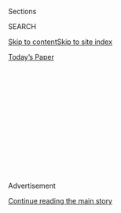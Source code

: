 <div id="app">

<div>

<div>

<div>

<div class="NYTAppHideMasthead css-1q2w90k e1suatyy0">

<div class="section css-ui9rw0 e1suatyy2">

<div class="css-eph4ug er09x8g0">

<div class="css-6n7j50">

</div>

<span class="css-1dv1kvn">Sections</span>

<div class="css-10488qs">

<span class="css-1dv1kvn">SEARCH</span>

</div>

[Skip to content](#site-content)[Skip to site
index](#site-index)

</div>

<div class="css-10698na e1huz5gh0">

</div>

</div>

<div id="masthead-bar-one" class="section hasLinks css-15hmgas e1csuq9d3">

<div class="css-uqyvli e1csuq9d0">

</div>

<div class="css-1uqjmks e1csuq9d1">

</div>

<div class="css-9e9ivx">

[](https://myaccount.nytimes3xbfgragh.onion/auth/login?response_type=cookie&client_id=vi)

</div>

<div class="css-1bvtpon e1csuq9d2">

[Today’s
Paper](https://www.nytimes3xbfgragh.onion/section/todayspaper)

</div>

</div>

</div>

</div>

<div data-aria-hidden="false">

<div id="site-content" data-role="main">

<div>

<div class="css-1aor85t" style="opacity:0.000000001;z-index:-1;visibility:hidden">

<div class="css-1hqnpie">

<div class="css-epjblv">

<span class="css-100wwgy">This Pioneering Artist Is on the Brink of Her
First Big Retrospective, at
98</span>

</div>

<div class="css-k008qs">

<div class="css-o5pzib">

<span class="css-18z7m18"></span>

<div>

</div>

</div>

<span class="css-1n6z4y">https://nyti.ms/2SbKDb4</span>

<div class="css-1705lsu">

<div class="css-4xjgmj">

<div class="css-4skfbu" data-role="toolbar" data-aria-label="Social Media Share buttons, Save button, and Comments Panel with current comment count" data-testid="share-tools">

  - 
  - 
  - 
  - 
    
    <div class="css-6n7j50">
    
    </div>

  - 

</div>

</div>

</div>

</div>

</div>

</div>

<div class="css-13pd83m">

</div>

<div id="top-wrapper" class="css-1sy8kpn">

<div id="top-slug" class="css-l9onyx">

Advertisement

</div>

[Continue reading the main
story](#after-top)

<div class="ad top-wrapper" style="text-align:center;height:100%;display:block;min-height:250px">

<div id="top" class="place-ad" data-position="top" data-size-key="top">

</div>

</div>

<div id="after-top">

</div>

</div>

<div>

<div id="sponsor-wrapper" class="css-1hyfx7x">

<div id="sponsor-slug" class="css-19vbshk">

Supported by

</div>

[Continue reading the main
story](#after-sponsor)

<div id="sponsor" class="ad sponsor-wrapper" style="text-align:center;height:100%;display:block">

</div>

<div id="after-sponsor">

</div>

</div>

<div class="css-186x18t">

</div>

<div class="css-1vkm6nb ehdk2mb0">

# This Pioneering Artist Is on the Brink of Her First Big Retrospective, at 98

</div>

A string of solo exhibitions will shine new light on the work of the
Venezuelan-born artist Luchita Hurtado.

<div class="css-79elbk" data-testid="photoviewer-wrapper">

<div class="css-z3e15g" data-testid="photoviewer-wrapper-hidden">

</div>

<div class="css-1a48zt4 ehw59r15" data-testid="photoviewer-children">

![<span class="css-1l9o2ey e13ogyst0" data-aria-hidden="true">“The older
I get, the more I want to tell you how old I am,” the 98-year-old artist
Luchita Hurtado says, gesturing toward the paintings in her Los Angeles
studio. “I’m showing off. Sometimes I feel that I’m really overdoing
it.”</span><span class="css-1nlbvxy e1z0qqy90" itemprop="copyrightHolder"><span class="css-1ly73wi e1tej78p0">Credit...</span><span><span>Laure
Joliet</span></span></span>](https://static01.graylady3jvrrxbe.onion/images/2019/01/29/t-magazine/29tmag-luchita-slide-EJNV/29tmag-luchita-slide-EJNV-articleLarge.jpg?quality=75&auto=webp&disable=upscale)

</div>

</div>

<div class="css-18e8msd">

<div class="css-vp77d3 epjyd6m0">

<div class="css-1baulvz">

By [<span class="css-1baulvz last-byline" itemprop="name">Anna
Furman</span>](https://www.nytimes3xbfgragh.onion/by/anna-furman)

</div>

</div>

  - Jan. 29,
    2019

  - 
    
    <div class="css-4xjgmj">
    
    <div class="css-d8bdto" data-role="toolbar" data-aria-label="Social Media Share buttons, Save button, and Comments Panel with current comment count" data-testid="share-tools">
    
      - 
      - 
      - 
      - 
        
        <div class="css-6n7j50">
        
        </div>
    
      - 
    
    </div>
    
    </div>

</div>

</div>

<div class="section meteredContent css-1r7ky0e" name="articleBody" itemprop="articleBody">

<div class="css-1fanzo5 StoryBodyCompanionColumn">

<div class="css-53u6y8">

On a cloudless afternoon in October, I meet the artist Luchita Hurtado,
98, in her Santa Monica home studio — a sand-colored three-story
building a 20-minute walk from the Pacific Ocean. Inside, her riotously
colorful paintings — in which genderless figures transform into trees —
animate the walls of her compact 145-square-foot studio, interspersed
with dried leaves and a framed rare butterfly. **** She offers me a bowl
of wrinkled red jujubes, then settles into a padded **** arm chair in
the middle of her tchotchke-filled **** living room and regales me with
stories. She recounts **** searching for Olmec colossal heads from a
two-seater plane above San Lorenzo Tenochtitlán; camping at the Lascaux
Cave in southern France before the site closed permanently to the public
in 1963; posing for Man Ray, and forging friendships with Frida Kahlo,
Isamu Noguchi and Leonora Carrington.

Last summer, Hurtado’s lush paintings, rich with cosmic motifs and
geometric abstractions, captivated visitors of the Hammer Museum’s
“[Made in
L.A. 2018](https://hammer.ucla.edu/exhibitions/2018/made-in-la-2018/)”
show. Exhibited sporadically over the course of her life, and almost
exclusively in group shows, Hurtado has recently experienced a rise to
fame that has been thrilling to witness — albeit maddening in its
lateness. Later this month, [Hauser &
Wirth](https://www.hauserwirth.com/hauser-wirth-exhibitions/23119-luchita-hurtado-dark-years)
will dedicate three floors of its gallery on New York’s Upper East Side
to her **** charged figurative drawings from the ’40s and ’50s; in May,
the [Serpentine Sackler Gallery](https://www.serpentinegalleries.org/)
in London will mount a **** solo exhibition that spans seven decades of
her work; and in 2020, the year she turns 100, Hurtado’s first
international retrospective will debut at the [Museo
Tamayo](http://museotamayo.org/) in Mexico City and then travel to a
series of art institutions in the United
States.

</div>

</div>

<div>

</div>

<div class="sizeLarge layoutHorizontal css-rezhvw ejvbdkh1">

[](https://www.nytimes3xbfgragh.onion/slideshow/2019/01/29/t-magazine/in-the-studio-with-luchita-hurtado.html)

<div class="css-5nx6oe">

## In the Studio With Luchita Hurtado

<div class="css-1xhl2m">

6 Photos

View Slide Show
<span class="css-t4350i">›</span>

</div>

</div>

<div class="css-79elbk">

<div class="css-hyytny">

</div>

![](https://static01.graylady3jvrrxbe.onion/images/2019/01/29/t-magazine/29tmag-luchita-slide-WZHT/29tmag-luchita-slide-WZHT-articleLarge.jpg?quality=75&auto=webp&disable=upscale)

</div>

<div class="css-17ai7jg e15qwgfe0">

<span class="css-1l9o2ey e13ogyst0">Laure Joliet</span>

</div>

</div>

<div class="css-1fanzo5 StoryBodyCompanionColumn">

<div class="css-53u6y8">

*\[*[*Sign up
here*](https://www.nytimes3xbfgragh.onion/newsletters/t-list?module=inline)
*for the T List newsletter, a weekly roundup of what T Magazine editors
are noticing and coveting now.\]*

</div>

</div>

<div class="css-1fanzo5 StoryBodyCompanionColumn">

<div class="css-53u6y8">

In her **** expansive oil paintings, ink-based drawings, fabric collages
and patterned garments, Hurtado explores what she sees as the
interconnectedness of all beings. Her paintings from the ’70s — sinuous
bodies that morph into mountains, bare nipples that juxtapose spiky
leaves, bulbous fruits that echo curving belly shapes — represent women
as sacred beings, powerful subjects of their own lives. Hurtado also
incorporated womb imagery into her work before the feminist art movement
made popular the same subject matter in the late ’70s.

Born in the seaside town of Maiquetía, Venezuela, in 1920, Hurtado
migrated to New York at age 8. At the then-all-girls high school
Washington Irving, she studied fine art and developed a keen interest in
anti-fascist political movements. After graduating, she volunteered at
the Spanish-language newspaper La Prensa and met her first husband, a
Chilean journalist twice her age. When he abandoned her and their infant
son, she supported herself by creating imaginative installations for
Lord & Taylor and fashion illustrations for Vogue — at night, she
created totemic figure drawings with watercolor and crayon*.* **** (In
1946, at age 26, she met and married the Austrian-Mexican painter
Wolfgang Paalen, moving with her two sons to join him in Mexico City.)

“Luchita has always had this very fluid identity, which makes her art so
21st century,” says the curator Hans Ulrich Obrist, who is organizing
her retrospective in London. “We have to contextualize her clearly with
the historic avant-garde, because she is a contemporary of Frida Kahlo,
she knew Diego Rivera and was married to Wolfgang Paalen, a key figure
of surrealism — and she is a key figure of spiritual surrealism, with a
connection to pre-Columbian art, but we cannot lock her in that.”
Hurtado’s work blurs the lines between micro- and macroscopic worlds;
she was at the forefront of not just spiritual surrealism, but also the
environmental and feminist art movements. As Obrist puts it, “she
navigated a century of different contexts and played an important role
in all of those.”

</div>

</div>

<div class="css-79elbk" data-testid="photoviewer-wrapper">

<div class="css-z3e15g" data-testid="photoviewer-wrapper-hidden">

</div>

<div class="css-1a48zt4 ehw59r15" data-testid="photoviewer-children">

![<span class="css-1l9o2ey e13ogyst0" data-aria-hidden="true">“Life
changes you,” says Hurtado, shown here in a photograph taken by her son
Matt Mullican in 1973. “I’ve been many persons, but each day, I’m
completely different.” During this period, Hurtado and her husband Lee
Mullican used the Barker Hangar at the Santa Monica airport as their
studio. The following year, the Woman’s Building in Los Angeles hosted
her first solo exhibition, including paintings that melded English and
Spanish
words.</span><span class="css-1nlbvxy e1z0qqy90" itemprop="copyrightHolder"><span class="css-1ly73wi e1tej78p0">Credit...</span><span>Matt
Mullican</span></span>](https://static01.graylady3jvrrxbe.onion/images/2019/01/29/t-magazine/29tmag-luchita-slide-PNHJ/29tmag-luchita-slide-PNHJ-articleLarge.jpg?quality=75&auto=webp&disable=upscale)

</div>

</div>

<div class="css-1fanzo5 StoryBodyCompanionColumn">

<div class="css-53u6y8">

Hurtado possesses the grace of someone who has not spent her **** life
promoting her art, but quietly and diligently producing it — at her
kitchen table, in backyards and closets and, at one point, in a
stand-alone studio in the Santa Monica Canyon (by 1951, she had
relocated to Los Angeles). “I never stopped drawing, looking, living,”
she tells me. “It’s all the same thing, all solving your own life.” Yet
in the ’70s — when she was producing pioneering **** fabric collages
punctuated with words including “you” and “womb” — she wrote to Noguchi
to request professional favors for her third husband, the artist Lee
Mullican, but rarely, if ever, did she tell him about her own practice.
When asked why she didn’t openly share her paintings with artist
friends, she says, “I always felt shy of it. I didn’t feel comfortable
with people looking at my work.” She adds, too, that “there was a time
when women really didn’t show their work.”

Later in the afternoon, we zip across town to a nondescript brick
warehouse in Los Angeles’s West Adams neighborhood — the same building
where, nearly four years ago, her studio director, Ryan Good, ****
stumbled on nearly 1,200 works **** that were undated, many signed with
the initials “LH.” While family and close friends were aware that
Hurtado painted, her cross-disciplinary practice, distinct visual
vernacular and prolific output remained largely unknown. “We didn’t know
the extent of it,” says Good, while leafing through a photo album. “I
knew that Luchita had made some paintings, but it was a different thing
to look at her entire career.” He continues, “we know Isamu Noguchi and
Sam Francis have jewelry she made, that Agnes Martin has clothes Luchita
made and Gordon Onslow-Ford has some things, but it doesn’t seem like
she gave other work away to the prominent artists she
knew.”

</div>

</div>

<div class="css-79elbk" data-testid="photoviewer-wrapper">

<div class="css-z3e15g" data-testid="photoviewer-wrapper-hidden">

</div>

<div class="css-1a48zt4 ehw59r15" data-testid="photoviewer-children">

<div class="css-1xdhyk6 erfvjey0">

<span class="css-1ly73wi e1tej78p0">Image</span>

<div class="css-zjzyr8">

<div data-testid="lazyimage-container" style="height:523.9333333333333px">

</div>

</div>

</div>

<span class="css-1l9o2ey e13ogyst0" data-aria-hidden="true">In the early
’60s, Hurtado drew enigmatic, muscular figures in vibrant ink washes.
This untitled work from 1960 will be exhibited in May at the Serpentine
alongside other anatomical
drawings.</span><span class="css-1nlbvxy e1z0qqy90" itemprop="copyrightHolder"><span class="css-1ly73wi e1tej78p0">Credit...</span><span>Jeff
McLane. Image courtesy of the artist and Hauser & Wirth.</span></span>

</div>

</div>

<div class="css-1fanzo5 StoryBodyCompanionColumn">

<div class="css-53u6y8">

In preparation for her upcoming shows, Hurtado’s studio registrar, Cole
Root, has been sifting through photographs — self-portraits, family
travel shots, abstract shadow studies — looking for clues about
paintings that might have been sold or given to friends. “When I started
there was no archive whatsoever,” says Root. “We’ve gone from a casual
pace to moving at the speed of light.”

Part of the challenge in organizing Hurtado's archive is that she moved
frequently throughout her life — early works from New York City and
Mexico City, for instance, are mostly lost — and she doesn’t remember
many of the pieces herself. “Some things survived, some things didn’t,”
says Hurtado, “I’ve gotten use to loss.” Also, few of her works have
ever been publicly exhibited. “Women artists have not had the visibility
they should have and we need to protest, systematically, against
forgetting — through books and exhibitions,” Obrist says. The exhibition
at the Serpentine will be **** animated by what he calls “decisive
moments or epiphanies” throughout Hurtado’s life.

“I remember my childhood more and more,” Hurtado tells me, tucking a
tortoiseshell comb into her hair, which she had cut short herself the
day before. She shares memories from Venezuela — hiding under fan-shaped
leaves, watching crabs scuttle across the beach, devouring mangoes in a
cool stream. Lately, when she wakes, she sees a vision of a pink ceiling
floating above her. I imagine the series of paintings she created in
1975 in which bright-white squares are framed by mesmerizing planes of
blue, goldenrod and fiery red — intended to draw moths to an illusory
light, they give off a sense of ascension and expansion. “I’ve concluded
that I’m going somewhere,” she tells me. “It’s not death; it’s a border
that we cross. I don’t think I’ll be able to come back and tell you, but
if I can, I’ll find a way. If you suddenly see a pink ceiling, that’s
me.”

“Luchita Hurtado. Dark Years” is on view from Jan. 31 – April 6, 2019,
at Hauser & Wirth, 32 East 69th Street, New York,
[hauserwirth.com](https://www.hauserwirth.com/).

</div>

</div>

</div>

<div>

</div>

<div>

</div>

<div>

</div>

<div>

<div id="bottom-wrapper" class="css-1ede5it">

<div id="bottom-slug" class="css-l9onyx">

Advertisement

</div>

[Continue reading the main
story](#after-bottom)

<div id="bottom" class="ad bottom-wrapper" style="text-align:center;height:100%;display:block;min-height:90px">

</div>

<div id="after-bottom">

</div>

</div>

</div>

</div>

</div>

## Site Index

<div>

</div>

## Site Information Navigation

  - [© <span>2020</span> <span>The New York Times
    Company</span>](https://help.nytimes3xbfgragh.onion/hc/en-us/articles/115014792127-Copyright-notice)

<!-- end list -->

  - [NYTCo](https://www.nytco.com/)
  - [Contact
    Us](https://help.nytimes3xbfgragh.onion/hc/en-us/articles/115015385887-Contact-Us)
  - [Work with us](https://www.nytco.com/careers/)
  - [Advertise](https://nytmediakit.com/)
  - [T Brand Studio](http://www.tbrandstudio.com/)
  - [Your Ad
    Choices](https://www.nytimes3xbfgragh.onion/privacy/cookie-policy#how-do-i-manage-trackers)
  - [Privacy](https://www.nytimes3xbfgragh.onion/privacy)
  - [Terms of
    Service](https://help.nytimes3xbfgragh.onion/hc/en-us/articles/115014893428-Terms-of-service)
  - [Terms of
    Sale](https://help.nytimes3xbfgragh.onion/hc/en-us/articles/115014893968-Terms-of-sale)
  - [Site
    Map](https://spiderbites.nytimes3xbfgragh.onion)
  - [Help](https://help.nytimes3xbfgragh.onion/hc/en-us)
  - [Subscriptions](https://www.nytimes3xbfgragh.onion/subscription?campaignId=37WXW)

</div>

</div>

</div>

</div>
